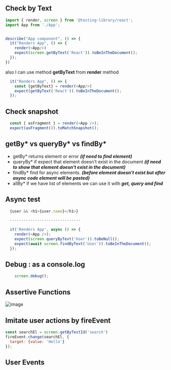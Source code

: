 ## Check by Text

```js import React from 'react';
import { render, screen } from '@testing-library/react';
import App from './App';


describe("App component", () => {
  it("Renders App", () => {
    render(<App/>)
    expect(screen.getByText('React')).toBeInTheDocument();
  });
})
```
also I can use method **getByText** from **render** method

```js 
  it("Renders App", () => {
    const {getByText} = render(<App/>)
    expect(getByText('React')).toBeInTheDocument();
  });
```

## Check snapshot

```js
  const { asFragment } = render(<App />);
  expect(asFragment()).toMatchSnapshot();
```

## getBy* vs queryBy* vs findBy*

- getBy* returns element or error ***(if need to find element)***
- queryBy* if expect that element doesn't exist in the document ***(if need to show that element doesn't exist in the document)***
- findBy* find for async elements.  ***(before element doesn't exist but after async code element will be pasted)***
- allBy* if we have list of elements we can use it with ***get, query and find***

## Async test
```js
  {user && <h1>{user.name}</h1>}

  -------------------------------

  it('Renders App', async () => {
    render(<App />);
    expect(screen.queryByText('User')).toBeNull();
    expect(await screen.findByText('User')).toBeInTheDocument();
  });
```
## Debug : as a console.log
```js
    screen.debug();
```

## Assertive Functions
![image](https://user-images.githubusercontent.com/4374389/147608510-5864bfb3-a223-4542-b7c7-5ed061933d85.png)

## Imitate user actions by fireEvent
```js
const searchEl = screen.getByTestId('search')
fireEvent.change(searchEl, {
  target: {value: 'Hello'}
});
```

## User Events